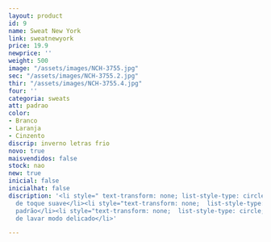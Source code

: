 ```yaml
---
layout: product
id: 9
name: Sweat New York
link: sweatnewyork
price: 19.9
newprice: ''
weight: 500
image: "/assets/images/NCH-3755.jpg"
sec: "/assets/images/NCH-3755.2.jpg"
thir: "/assets/images/NCH-3755.4.jpg"
four: ''
categoria: sweats
att: padrao
color:
- Branco
- Laranja
- Cinzento
discrip: inverno letras frio
novo: true
maisvendidos: false
stock: nao
new: true
inicial: false
inicialhat: false
discription: '<li style=" text-transform: none; list-style-type: circle; ">Tecido
  de toque suave</li><li style="text-transform: none;  list-style-type: circle; ">Sweat
  padrão</li><li style="text-transform: none;  list-style-type: circle; ">Máquina
  de lavar modo delicado</li>'

---
```

